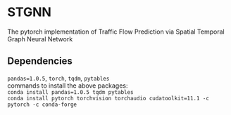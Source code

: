 # STGNN
The pytorch implementation of Traffic Flow Prediction via Spatial Temporal Graph Neural Network

## Dependencies
`pandas=1.0.5`, `torch`, `tqdm`, `pytables`<br>
commands to install the above packages:<br>
`conda install pandas=1.0.5 tqdm pytables`<br>
`conda install pytorch torchvision torchaudio cudatoolkit=11.1 -c pytorch -c conda-forge`
